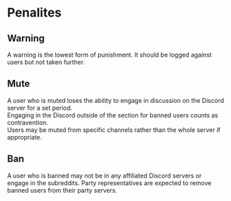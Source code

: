 # Penalites

## Warning
A warning is the lowest form of punishment.
It should be logged against users but not taken further.

## Mute
A user who is muted loses the ability to engage in discussion on the Discord server for a set period.   
Engaging in the Discord outside of the section for banned users counts as contravention.   
Users may be muted from specific channels rather than the whole server if appropriate.

## Ban
A user who is banned may not be in any affiliated Discord servers or engage in the subreddits. 
Party representatives are expected to remove banned users from their party servers.

